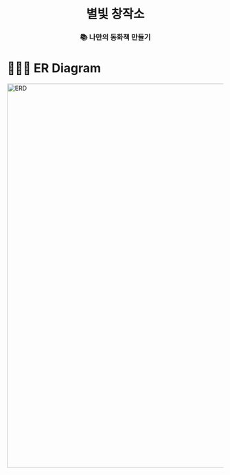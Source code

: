 <div align="center">

# 별빛 창작소

### 📚 나만의 동화책 만들기

</div>

# 🧑🏻‍💻 ER Diagram
<img width="894" alt="ERD" src="https://github.com/user-attachments/assets/ad643de9-02dd-4ef6-bc1f-f74b1012ca38">

